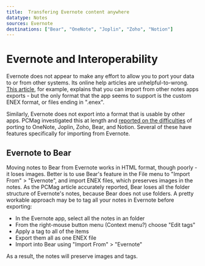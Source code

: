```yaml
---
title:  Transfering Evernote content anywhere
datatype: Notes
sources: Evernote
destinations: ["Bear", "OneNote", "Joplin", "Zoho", "Notion"]
---
```


# Evernote and Interoperability

Evernote does not appear to make any effort to allow you to port your data to or from other systems.
Its online help articles are unhelpful-to-wrong.  [This 
article](https://help.evernote.com/hc/en-us/articles/208314308-Import-content-from-other-apps-into-Evernote), 
for example, explains that you can import from other notes apps exports - but the only format that
the app seems to support is the custom ENEX format, or files ending in ".enex".  

Similarly, Evernote does not export into a format that is usable by other apps.  PCMag investigated this
at length and [reported on the difficulties](https://www.pcmag.com/picks/ditching-evernote-here-are-your-top-alternatives) 
of porting to OneNote, Joplin, Zoho, Bear, and Notion.  Several of these have features specifically for
importing from Evernote.

## Evernote to Bear

Moving notes to Bear from Evernote works in HTML format, though poorly - it loses images.  Better is to 
use Bear's feature in the File menu to "Import From" > "Evernote", and import ENEX files, which preserves images in the notes.
As the PCMag article accurately reported, Bear loses all the folder structure of Evernote's notes, because
Bear does not use folders.  A pretty workable approach may be to tag all your notes in Evernote before exporting:

* In the Evernote app, select all the notes in an folder
* From the right-mouse button menu (Context menu?) choose "Edit tags"
* Apply a tag to all of the items
* Export them all as one ENEX file
* Import into Bear using "Import From" > "Evernote"

As a result, the notes will preserve images and tags.
